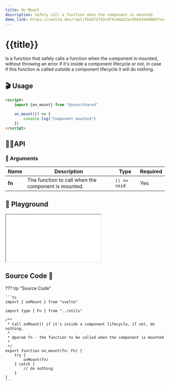 ```yaml
---
title: On Mount
description: Safely call a function when the component is mounted.
demo_link: https://svelte.dev/repl/f6a572743c0f4c9da22ac9564164d0b9?version=3.55.1
---
```


# {{title}}

Is a function that safely calls a function when the component is mounted, without throwing an error if it's inside a component lifecycle or not, in case if this function is called outside a component lifecycle it will do nothing.

## 🎬 Usage

```html
<script>
    import {on_mount} from "@sveu/shared"

    on_mount(() => {
        console.log("Component mounted")
    })
</script>
```

## 👩‍💻API

### 👻 Arguments

| Name    | Description                                           | Type              | Required |
| --------| ----------------------------------------------------- | ----------------- | -------- |
| **fn**  | The function to call when the component is mounted.   | `() => void`      | Yes      |

## 🧪 Playground

<iframe class="h-120 w-full" src="{{demo_link}}"></iframe>

## Source Code 👀

??? tip "Source Code"

    ```ts
    import { onMount } from "svelte"

    import type { Fn } from "../utils"

    /**
     * Call onMount() if it's inside a component lifecycle, if not, do nothing.
     *
     * @param fn - the function to be called when the component is mounted
     *
     */
    export function on_mount(fn: Fn) {
        try {
            onMount(fn)
        } catch {
            // do nothing
        }
    }
    ```
